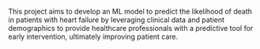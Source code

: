 This project aims to develop an ML model to predict the likelihood of death in patients with heart failure by leveraging clinical data and patient demographics to provide healthcare professionals with a predictive tool for early intervention, ultimately improving patient care.
